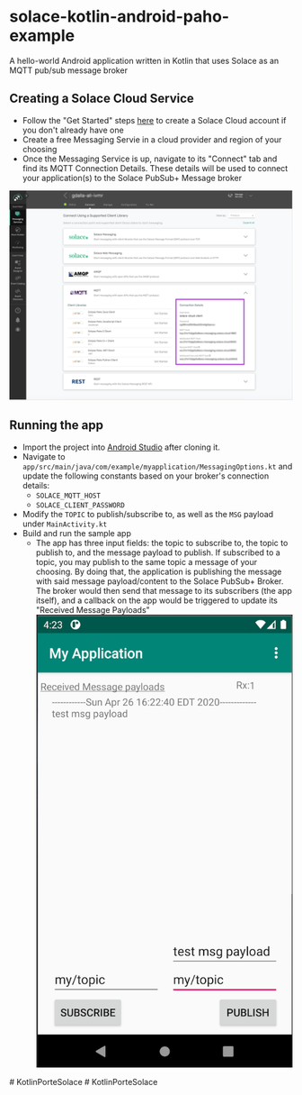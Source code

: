 # solace-kotlin-android-paho-example
A hello-world Android application written in Kotlin that uses Solace as an MQTT pub/sub message broker

## Creating a Solace Cloud Service
* Follow the "Get Started" steps [here](https://solace.com/products/event-broker/cloud/) to create a Solace Cloud account if you don't already have one
* Create a free Messaging Servie in a cloud provider and region of your choosing
* Once the Messaging Service is up, navigate to its "Connect" tab and find its MQTT Connection Details. These details will be used to connect your application(s) to the Solace PubSub+ Message broker 

![Alt text](/docs/solaceConnectionInfo.png)
<!-- .element height="50%" width="50%" -->

## Running the app
* Import the project into [Android Studio](https://developer.android.com/studio/index.html) after cloning it.
* Navigate to `app/src/main/java/com/example/myapplication/MessagingOptions.kt` and update the following constants based on your broker's connection details:
  * `SOLACE_MQTT_HOST`
  * `SOLACE_CLIENT_PASSWORD`
* Modify the `TOPIC` to publish/subscribe to, as well as the `MSG` payload under `MainActivity.kt`
* Build and run the sample app
  * The app has three input fields: the topic to subscribe to, the topic to publish to, and the message payload to publish. If subscribed to a topic, you may publish to the same topic a message of your choosing. By doing that, the application is publishing the message with said message payload/content to the Solace PubSub+ Broker. The broker would then send that message to its subscribers (the app itself), and a callback on the app would be triggered to update its "Received Message Payloads"
![Alt text](/docs/app.png?raw=true "Sample Application")
<!-- .element height="30%" width="30%" -->
#   K o t l i n P o r t e S o l a c e 
 
 #   K o t l i n P o r t e S o l a c e 
 
 